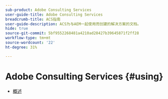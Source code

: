 ```yaml
---
sub-product: Adobe Consulting Services
user-guide-title: Adobe Consulting Services
breadcrumb-title: ACS指南
user-guide-description: ACS为与AEM一起使用而创建的解决方案的文档。
hide: true
source-git-commit: 5bf9552268481a4210ad28427b39645871f2ff28
workflow-type: tm+mt
source-wordcount: '22'
ht-degree: 31%

---
```



# Adobe Consulting Services {#using}

+ [概述](overview.md)
